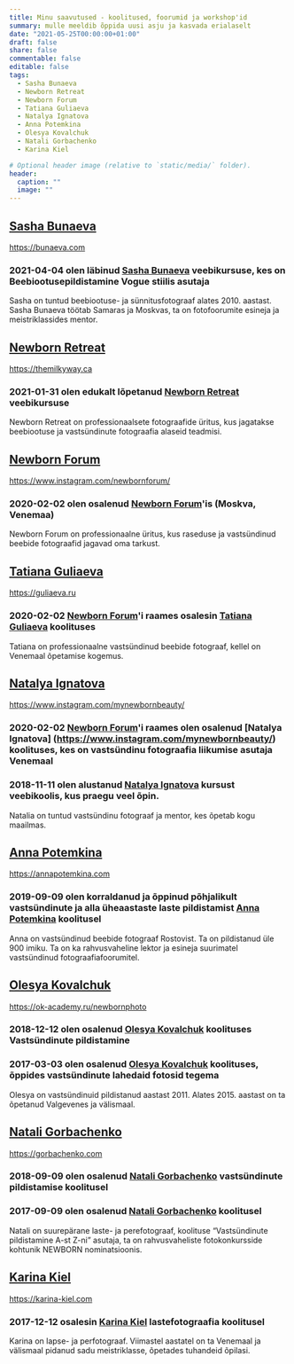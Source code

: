 ```yaml
---
title: Minu saavutused - koolitused, foorumid ja workshop'id
summary: mulle meeldib õppida uusi asju ja kasvada erialaselt 
date: "2021-05-25T00:00:00+01:00"
draft: false
share: false
commentable: false
editable: false
tags:
  - Sasha Bunaeva
  - Newborn Retreat
  - Newborn Forum
  - Tatiana Guliaeva
  - Natalya Ignatova
  - Anna Potemkina
  - Olesya Kovalchuk
  - Natali Gorbachenko
  - Karina Kiel

# Optional header image (relative to `static/media/` folder).
header:
  caption: ""
  image: ""
---
```

## [Sasha Bunaeva](#Sasha%20Bunaeva)
https://bunaeva.com
### 2021-04-04 olen läbinud [Sasha Bunaeva](https://bunaeva.com) veebikursuse, kes on **Beebiootusepildistamine Vogue stiilis** asutaja
Sasha on tuntud beebiootuse- ja sünnitusfotograaf alates 2010. aastast. Sasha Bunaeva töötab Samaras ja Moskvas, ta on fotofoorumite esineja ja meistriklassides mentor.

## [Newborn Retreat](#Newborn%20Retreat)
https://themilkyway.ca
### 2021-01-31 olen edukalt lõpetanud [Newborn Retreat](https://themilkyway.ca) veebikursuse
Newborn Retreat on professionaalsete fotograafide üritus, kus jagatakse beebiootuse ja vastsündinute fotograafia alaseid teadmisi.

## [Newborn Forum](#Newborn%20Forum)
https://www.instagram.com/newbornforum/
### 2020-02-02 olen osalenud [Newborn Forum](https://www.instagram.com/newbornforum/)'is (Moskva, Venemaa)
Newborn Forum on professionaalne üritus, kus raseduse ja vastsündinud beebide fotograafid jagavad oma tarkust.

## [Tatiana Guliaeva](#Tatiana%20Guliaeva)
https://guliaeva.ru
### 2020-02-02 [Newborn Forum](https://www.instagram.com/newbornforum/)'i raames osalesin [Tatiana Guliaeva](https://guliaeva.ru) koolituses
Tatiana on professionaalne vastsündinud beebide fotograaf, kellel on Venemaal õpetamise kogemus.

## [Natalya Ignatova](#Natalya%20Ignatova)
https://www.instagram.com/mynewbornbeauty/
### 2020-02-02 [Newborn Forum](https://www.instagram.com/newbornforum/)'i raames olen osalenud [Natalya Ignatova] (https://www.instagram.com/mynewbornbeauty/) koolituses, kes on vastsündinu fotograafia liikumise asutaja Venemaal
### 2018-11-11 olen alustanud [Natalya Ignatova](https://www.instagram.com/mynewbornbeauty/) kursust veebikoolis, kus praegu veel õpin.
Natalia on tuntud vastsündinu fotograaf ja mentor, kes õpetab kogu maailmas.

## [Anna Potemkina](#Anna%20Potemkina)
https://annapotemkina.com
### 2019-09-09 olen korraldanud ja õppinud põhjalikult vastsündinute ja alla üheaastaste laste pildistamist [Anna Potemkina](https://annapotemkina.com) koolitusel
Anna on vastsündinud beebide fotograaf Rostovist. Ta on pildistanud üle 900 imiku. Ta on ka rahvusvaheline lektor ja esineja suurimatel vastsündinud fotograafiafoorumitel.

## [Olesya Kovalchuk](#Olesya%20Kovalchuk)
https://ok-academy.ru/newbornphoto
### 2018-12-12 olen osalenud [Olesya Kovalchuk](https://ok-academy.ru/newbornphoto) koolituses **Vastsündinute pildistamine** 
### 2017-03-03 olen osalenud [Olesya Kovalchuk](https://ok-academy.ru/newbornphoto) koolituses, õppides vastsündinute lahedaid fotosid tegema
Olesya on vastsündinuid pildistanud aastast 2011. Alates 2015. aastast on ta õpetanud Valgevenes ja välismaal.

## [Natali Gorbachenko](#Natali%20Gorbachenko)
https://gorbachenko.com
### 2018-09-09 olen osalenud [Natali Gorbachenko](https://gorbachenko.com) vastsündinute pildistamise koolitusel
### 2017-09-09 olen osalenud [Natali Gorbachenko](https://gorbachenko.com) koolitusel
Natali on suurepärane laste- ja perefotograaf, koolituse “Vastsündinute pildistamine A-st Z-ni” asutaja, ta on rahvusvaheliste fotokonkursside kohtunik NEWBORN nominatsioonis.

## [Karina Kiel](#Karina%20Kiel)
https://karina-kiel.com
### 2017-12-12 osalesin [Karina Kiel](https://karina-kiel.com) lastefotograafia koolitusel
Karina on lapse- ja perfotograaf. Viimastel aastatel on ta Venemaal ja välismaal pidanud sadu meistriklasse, õpetades tuhandeid õpilasi. 